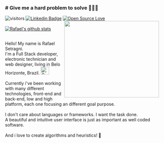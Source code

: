 ### # Give me a hard problem to solve &#129470;&#129470;&#129470;

![visitors](https://visitor-badge.laobi.icu/badge?page_id=rafaelsetragni)
[![Linkedin Badge](https://img.shields.io/badge/-LinkedIn-blue?style=flat-square&logo=Linkedin&logoColor=white&link=https://www.linkedin.com/in/rafael-setragni)](https://www.linkedin.com/in/rafael-setragni/)
[![Open Source Love](https://badges.frapsoft.com/os/v1/open-source.svg?v=102)](https://github.com/ellerbrock/open-source-badge/)
<img align="right" width="310px" height="250px" src="https://user-images.githubusercontent.com/40064496/120735130-6c9e2300-c4c0-11eb-8346-94429163466a.gif" />
<br><br>
[![Rafael's github stats](https://github-readme-stats.vercel.app/api?username=rafaelsetragni&theme=dark&show_icons=true&count_private=true)](https://github.com/rafaelsetragni)
<br><br>

Hello! My name is Rafael Setragni.<br>
I'm a Full Stack developer, electronic technician and web designer, living in Belo Horizonte, Brazil. <span><img src="https://images.emojiterra.com/google/android-11/128px/1f1e7-1f1f7.png" alt="Google (Android 11)" width="27" height="25"></span>
<br><br>
Currently i've been working with many different technologies, front-end and back-end, low and high platform, each one focusing an different goal purpose.
<br><br>
I don't care about languages or frameworks. I want the task done.<br>
A beautiful and intuitive user interface is just as important as well coded software.
<br><br>
And i love to create algorithms and heuristics! &#128153;
  
